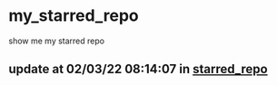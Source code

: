 # my_starred_repo
show me my starred repo

update at 02/03/22 08:14:07 in [starred_repo](./index.html)
---

